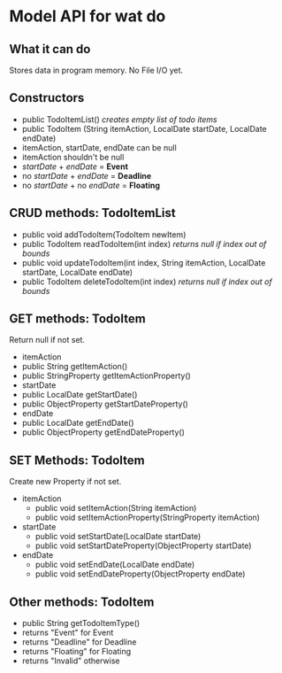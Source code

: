 Model API for wat do
=========
What it can do
------------
Stores data in program memory. No File I/O yet.

Constructors
------------
* public TodoItemList() _creates empty list of todo items_
* public TodoItem (String itemAction, LocalDate startDate, LocalDate endDate)
 * itemAction, startDate, endDate can be null
 * itemAction shouldn't be null
 * _startDate_ + _endDate_ = **Event**
 * no _startDate_ + _endDate_ = **Deadline**
 * no _startDate_ +  no _endDate_ = **Floating**

CRUD methods: TodoItemList
-----------
* public void addTodoItem(TodoItem newItem)
* public TodoItem readTodoItem(int index) _returns null if index out of bounds_
* public void updateTodoItem(int index, String itemAction, LocalDate startDate, LocalDate endDate)
* public TodoItem deleteTodoItem(int index) _returns null if index out of bounds_

GET methods: TodoItem
-----------
Return null if not set.

* itemAction
 * public String getItemAction()
 * public StringProperty getItemActionProperty()
* startDate
 * public LocalDate getStartDate()
 * public ObjectProperty<LocalDate> getStartDateProperty()
* endDate
 * public LocalDate getEndDate()
 * public ObjectProperty<LocalDate> getEndDateProperty()

SET Methods: TodoItem
------------
Create new Property if not set.

* itemAction
  * public void setItemAction(String itemAction)
  * public void setItemActionProperty(StringProperty itemAction)
* startDate
  * public void setStartDate(LocalDate startDate)
  * public void setStartDateProperty(ObjectProperty<LocalDate> startDate)
* endDate
  * public void setEndDate(LocalDate endDate)
  * public void setEndDateProperty(ObjectProperty<LocalDate> endDate)

Other methods: TodoItem
-------------
* public String getTodoItemType()
 * returns "Event" for Event
 * returns "Deadline" for Deadline
 * returns "Floating" for Floating
 * returns "Invalid" otherwise